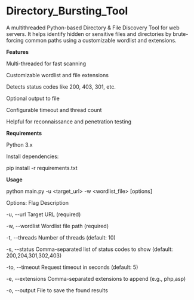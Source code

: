 # Directory_Bursting_Tool
A multithreaded Python-based Directory & File Discovery Tool for web servers. It helps identify hidden or sensitive files and directories by brute-forcing common paths using a customizable wordlist and extensions.



**Features**

Multi-threaded for fast scanning

Customizable wordlist and file extensions

Detects status codes like 200, 403, 301, etc.

Optional output to file

Configurable timeout and thread count

Helpful for reconnaissance and penetration testing



**Requirements**

Python 3.x

Install dependencies:

pip install -r requirements.txt



**Usage**

python main.py -u <target_url> -w <wordlist_file> [options]

Options: Flag Description

-u, --url Target URL (required)

-w, --wordlist Wordlist file path (required)

-t, --threads Number of threads (default: 10)

-s, --status Comma-separated list of status codes to show (default: 200,204,301,302,403)

-to, --timeout Request timeout in seconds (default: 5)

-e, --extensions Comma-separated extensions to append (e.g., php,asp)

-o, --output File to save the found results
